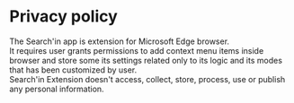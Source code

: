 # Privacy policy
The Search'in app is extension for Microsoft Edge browser.  
It requires user grants permissions to add context menu items inside browser and store some its settings related only to its logic and its modes that has been customized by user.  
Search'in Extension doesn't access, collect, store, process, use or publish any personal information.